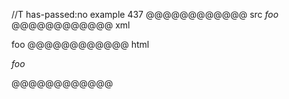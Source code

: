 //T has-passed:no
example 437
@@@@@@@@@@@@ src
_*foo*_
@@@@@@@@@@@@ xml
<?xml version="1.0" encoding="UTF-8"?>
<!DOCTYPE document SYSTEM "CommonMark.dtd">
<document xmlns="http://commonmark.org/xml/1.0">
  <paragraph>
    <emph>
      <emph>
        <text>foo</text>
      </emph>
    </emph>
  </paragraph>
</document>
@@@@@@@@@@@@ html
<p><em><em>foo</em></em></p>
@@@@@@@@@@@@
